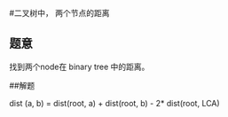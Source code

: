 #二叉树中， 两个节点的距离

## 题意
找到两个node在 binary tree 中的距离。

##解题

dist (a, b) = dist(root, a) + dist(root, b) - 2* dist(root, LCA)